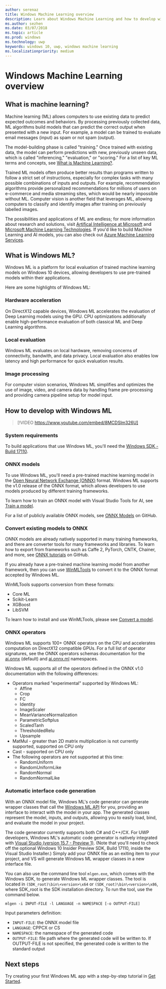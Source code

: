```yaml
---
author: serenaz
title: Windows Machine Learning overview
description: Learn about Windows Machine Learning and how to develop with Windows ML.
ms.author: sezhen
ms.date: 03/07/2018
ms.topic: article
ms.prod: windows
ms.technology: uwp
keywords: windows 10, uwp, windows machine learning
ms.localizationpriority: medium
---
```


# Windows Machine Learning overview

## What is machine learning?
Machine learning (ML) allows computers to use existing data to predict expected outcomes and behaviors. By processing previously collected data, ML algorithms build models that can predict the correct output when presented with a new input. For example, a model can be trained to evaluate email messages (input) as spam or not spam (output).

The model-building phase is called "training." Once trained with existing data, the model can perform predictions with new, previously unseen data, which is called "inferencing," "evaluation," or "scoring." For a list of key ML terms and concepts, see [What is Machine Learning?](https://docs.microsoft.com/azure/machine-learning/studio/what-is-machine-learning#key-machine-learning-terms-and-concepts).
	 
Trained ML models often produce better results than programs written to follow a strict set of instructions, especially for complex tasks with many possible combinations of inputs and outputs. For example, recommendation algorithms provide personalized recommendations for millions of users on e-commerce and media streaming sites, which would be nearly impossible without ML. Computer vision is another field that leverages ML, allowing computers to classify and identify images after training on previously labelled images.

The possibilities and applications of ML are endless; for more information about research and solutions, visit [Artifical Intelligence at Microsoft](https://www.microsoft.com/ai) and [Microsoft Machine Learning Technologies](https://docs.microsoft.com/en-us/azure/machine-learning/#More-Microsoft-Machine-Learning-Technologies). If you'd like to build Machine Learning and AI models, you can also check out [Azure Machine Learning Services](https://docs.microsoft.com/en-us/azure/machine-learning/preview/overview-what-is-azure-ml).

## What is Windows ML?
Windows ML is a platform for local evaluation of trained machine learning models on Windows 10 devices, allowing developers to use pre-trained models within their applications. 

Here are some highlights of Windows ML:

### Hardware acceleration
On DirectX12 capable devices, Windows ML accelerates the evaluation of Deep Learning models using the GPU. CPU optimizations additionally enable high-performance evaluation of both classical ML and Deep Learning algorithms.

### Local evaluation
Windows ML evaluates on local hardware, removing concerns of connectivity, bandwith, and data privacy. Local evaluation also enables low latency and high performance for quick evaluation results.

### Image processing
For computer vision scenarios, Windows ML simplifies and optimizes the use of image, video, and camera data by handling frame pre-processing and providing camera pipeline setup for model input.

## How to develop with Windows ML

> [!VIDEO https://www.youtube.com/embed/8MCDSlm326U]

### System requirements
To build applications that use Windows ML, you'll need the [Windows SDK - Build 17110](https://www.microsoft.com/en-us/software-download/windowsinsiderpreviewSDK).

### ONNX models
To use Windows ML, you'll need a pre-trained machine learning model in the [Open Neural Network Exchange (ONNX)](https://onnx.ai) format. Windows ML supports the v1.0 release of the ONNX format, which allows developers to use models produced by different training frameworks. 

To learn how to train an ONNX model with Visual Studio Tools for AI, see [Train a model](train-ai-model.md). 

For a list of publicly available ONNX models, see [ONNX Models](https://github.com/onnx/models) on GitHub. 

### Convert existing models to ONNX
ONNX models are already natively supported in many training frameworks, and there are converter tools for many frameworks and libraries. To learn how to export from frameworks such as Caffe 2, PyTorch, CNTK, Chainer, and more, see [ONNX tutorials](https://github.com/onnx/tutorials) on GitHub.

If you already have a pre-trained machine learning model from another framework, then you can use [WinMLTools](https://aka.ms/winmltools) to convert it to the ONNX format accepted by Windows ML. 

WinMLTools supports conversion from these formats:
- Core ML
- Scikit-Learn
- XGBoost
- LibSVM

To learn how to install and use WinMLTools, please see [Convert a model](conversion-samples.md). 

### ONNX operators
Windows ML supports 100+ ONNX operators on the CPU and accelerates computation on DirectX12 compatible GPUs. For a full list of operator signatures, see the ONNX operators schemas documentation for the [ai.onnx](https://github.com/onnx/onnx/blob/rel-1.0/docs/Operators.md) (default) and [ai.onnx.ml](https://github.com/onnx/onnx/blob/rel-1.0/docs/Operators-ml.md) namespaces.

Windows ML supports all of the operators defined in the ONNX v1.0 documentation with the following differences:
- Operators marked "experimental" supported by Windows ML:
	- Affine
	- Crop
	- FC
	- Identity
	- ImageScaler
	- MeanVarianceNormalization
	- ParametricSoftplus
	- ScaledTanh
	- ThresholdedRelu
	- Upsample
- MatMul - greater than 2D matrix multiplication is not currently supported, supported on CPU only
- Cast - supported on CPU only
- The following operators are not supported at this time:
	- RandomUniform
	- RandomUniformLike
	- RandomNormal
	- RandomNormalLike

### Automatic interface code generation

With an ONNX model file, Windows ML's code generator can generate wrapper classes that call the [Windows ML API](/uwp/api/windows.ai.machinelearning.preview) for you, providing an interface to interact with the model in your app. The generated classes represent the model, inputs, and outputs, allowing you to easily load, bind, and evaluate the model in your project. 

The code generator currently supports both C# and C++/CX. For UWP developers, Windows ML's automatic code generator is natively integrated with [Visual Studio (version 15.7 - Preview 1)](https://www.visualstudio.com/vs/preview/). (Note that you'll need to check off the optional Windows 10 Insider Preview SDK, Build 17110, inside the Visual Studio Installer.) Simply add your ONNX file as an exiting item to your project, and VS will generate Windows ML wrapper classes in a new interface file.

You can also use the command line tool `mlgen.exe`, which comes with the Windows SDK, to generate Windows ML wrapper classes. The tool is located in `(SDK_root)\bin\<version>\x64` or `(SDK_root)\bin\<version>\x86`, where SDK_root is the SDK installation directory. To run the tool, use the command below.

```
mlgen -i INPUT-FILE -l LANGUAGE -n NAMESPACE [-o OUTPUT-FILE]
```
Input parameters definition:
- `INPUT-FILE`: the ONNX model file
- `LANGUAGE`: CPPCX or CS
- `NAMESPACE`: the namespace of the generated code
- `OUTPUT-FILE`: file path where the generated code will be written to. If OUTPUT-FILE is not specified, the generated code is written to the standard output

## Next steps
Try creating your first Windows ML app with a step-by-step tutorial in [Get Started](get-started.md).
